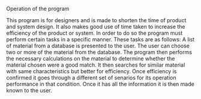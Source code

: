 Operation of the program


This program is for designers and is made to shorten the time of product and system design.
It also makes good use of time taken to increase the efficiency of the product or system.
In order to do so the program must perform certain tasks in a specific manner.
These tasks are as follows: A list of material from a database is presented to the user.
The user can choose two or more of the material from the database.
The program then performs the necessary calculations on the material to determine whether the material chosen were a good match.
It then searches for similar material with same characteristics but better for efficiency.
Once efficiency is confirmed it goes through a different set of senarios for its operation performance in that condition.
Once it has all the information it is then made known to the user.
